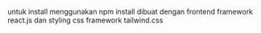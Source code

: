 untuk install menggunakan npm install
dibuat dengan frontend framework react.js dan styling css framework tailwind.css
